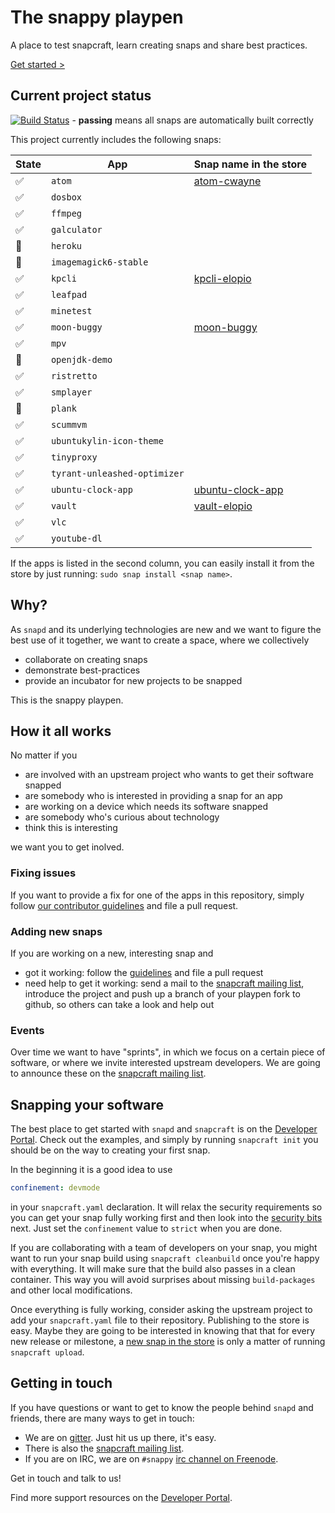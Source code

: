 # The snappy playpen

A place to test snapcraft, learn creating snaps and share best practices.

[Get started >](http://developer.ubuntu.com/desktop)

## Current project status
[![Build Status](https://api.travis-ci.org/ubuntu/snappy-playpen.svg?branch=master)](https://travis-ci.org/ubuntu/snappy-playpen) - **passing** means all snaps are automatically built correctly

This project currently includes the following snaps:

| State               | App                | Snap name in the store    |
| ------------------- | ------------------ | ------------------------- |
| :white_check_mark:  | `atom`             | [atom-cwayne][atom]       |
| :white_check_mark:  | `dosbox`           |                           |
| :white_check_mark:  | `ffmpeg`           |                           |
| :white_check_mark:  | `galculator`       |                           |
| :red_circle:        | `heroku`           |                           |
| :red_circle:        | `imagemagick6-stable`|                         |
| :white_check_mark:  | `kpcli`            | [kpcli-elopio][kpcli]     |
| :white_check_mark:  | `leafpad`          |                           |
| :white_check_mark:  | `minetest`         |                           |
| :white_check_mark:  | `moon-buggy`       | [moon-buggy][moon-buggy]  |
| :white_check_mark:  | `mpv`              |                           |
| :red_circle:        | `openjdk-demo`     |                           |
| :white_check_mark:  | `ristretto`        |                           |
| :white_check_mark:  | `smplayer`         |                           |
| :red_circle:        | `plank`            |                           |
| :white_check_mark:  | `scummvm`          |                           |
| :white_check_mark:  | `ubuntukylin-icon-theme` |                     |
| :white_check_mark:  | `tinyproxy`        |                           |
| :white_check_mark:  | `tyrant-unleashed-optimizer` |                 |
| :white_check_mark:  | `ubuntu-clock-app` | [ubuntu-clock-app][clock] |
| :white_check_mark:  | `vault`            | [vault-elopio][vault]     |
| :white_check_mark:  | `vlc`              |                           |
| :white_check_mark:  | `youtube-dl`       |                           |

[atom]: https://uappexplorer.com/app/atom-cwayne.cwayne18
[kpcli]: https://uappexplorer.com/app/kpcli-elopio.elopio
[moon-buggy]: https://uappexplorer.com/app/moon-buggy.dholbach
[clock]: https://uappexplorer.com/app/ubuntu-clock-app.ubuntucoredev
[vault]: https://uappexplorer.com/app/kpcli-elopio.elopio


If the apps is listed in the second column, you can easily install it from the
store by just running: `sudo snap install <snap name>`.

## Why?

As `snapd` and its underlying technologies are new and we want to figure the
best use of it together, we want to create a space, where we collectively

 - collaborate on creating snaps
 - demonstrate best-practices
 - provide an incubator for new projects to be snapped

This is the snappy playpen.


## How it all works

No matter if you

 - are involved with an upstream project who wants to get their software snapped
 - are somebody who is interested in providing a snap for an app
 - are working on a device which needs its software snapped
 - are somebody who's curious about technology
 - think this is interesting

we want you to get inolved.

### Fixing issues

If you want to provide a fix for one of the apps in this repository, simply
follow [our contributor guidelines][guidelines] and file a pull request.

### Adding new snaps

If you are working on a new, interesting snap and

 - got it working: follow the [guidelines][guidelines] and file a pull request
 - need help to get it working: send a mail to the
   [snapcraft mailing list][ml], introduce the project and push up a branch
   of your playpen fork to github, so others can take a look and help out

### Events

Over time we want to have "sprints", in which we focus on a certain piece of
software, or where we invite interested upstream developers. We are going to
announce these on the [snapcraft mailing list][ml].

## Snapping your software

The best place to get started with `snapd` and `snapcraft` is on the
[Developer Portal][devportal]. Check out the examples, and simply by running
`snapcraft init` you should be on the way to creating your first snap.

In the beginning it is a good idea to use

```yaml
confinement: devmode
```

in your `snapcraft.yaml` declaration. It will relax the security requirements
so you can get your snap fully working first and then look into the
[security bits][security] next. Just set the `confinement` value to `strict`
when you are done.

If you are collaborating with a team of developers on your snap, you might
want to run your snap build using `snapcraft cleanbuild` once you're happy with
everything. It will make sure that the build also passes in a clean container.
This way you will avoid surprises about missing `build-packages` and other
local modifications.

Once everything is fully working, consider asking the upstream project to add
your `snapcraft.yaml` file to their repository. Publishing to the store is
easy. Maybe they are going to be interested in knowing that that for every new
release or milestone, a [new snap in the store][publish] is only a matter of
running `snapcraft upload`.


## Getting in touch

If you have questions or want to get to know the people behind `snapd` and
friends, there are many ways to get in touch:

 - We are on [gitter][gitter]. Just hit us up there, it's easy.
 - There is also the [snapcraft mailing list][ml].
 - If you are on IRC, we are on `#snappy` [irc channel on Freenode][irc].

Get in touch and talk to us!

Find more support resources on the [Developer Portal][support].

[guidelines]: https://github.com/ubuntu/snappy-playpen/blob/master/CONTRIBUTING.md
[ml]: https://lists.ubuntu.com/mailman/listinfo/snapcraft
[irc]: http://webchat.freenode.net/?channels=snappy
[devportal]: https://developer.ubuntu.com/desktop
[security]: https://developer.ubuntu.com/en/snappy/guides/security/
[support]: https://developer.ubuntu.com/en/snappy/support/
[gitter]: https://gitter.im/ubuntu/snappy-playpen
[publish]: https://developer.ubuntu.com/en/snappy/build-apps/upload-your-snap/
